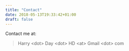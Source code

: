 ```yaml
---
title: "Contact"
date: 2018-05-13T19:33:42+01:00
draft: false
---
```


Contact me at:

> Harry \<dot\> Day \<dot\> HD \<at\> Gmail \<dot\> com